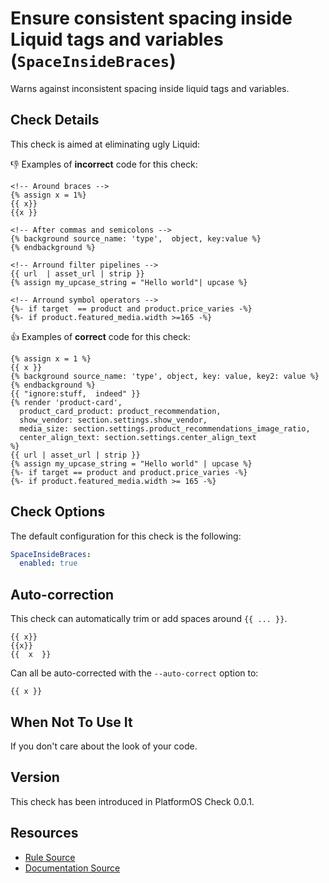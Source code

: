 # Ensure consistent spacing inside Liquid tags and variables (`SpaceInsideBraces`)

Warns against inconsistent spacing inside liquid tags and variables.

## Check Details

This check is aimed at eliminating ugly Liquid:

:-1: Examples of **incorrect** code for this check:

```liquid
<!-- Around braces -->
{% assign x = 1%}
{{ x}}
{{x }}

<!-- After commas and semicolons -->
{% background source_name: 'type',  object, key:value %}
{% endbackground %}

<!-- Arround filter pipelines -->
{{ url  | asset_url | strip }}
{% assign my_upcase_string = "Hello world"| upcase %}

<!-- Arround symbol operators -->
{%- if target  == product and product.price_varies -%}
{%- if product.featured_media.width >=165 -%}
```

:+1: Examples of **correct** code for this check:

```liquid
{% assign x = 1 %}
{{ x }}
{% background source_name: 'type', object, key: value, key2: value %}
{% endbackground %}
{{ "ignore:stuff,  indeed" }}
{% render 'product-card',
  product_card_product: product_recommendation,
  show_vendor: section.settings.show_vendor,
  media_size: section.settings.product_recommendations_image_ratio,
  center_align_text: section.settings.center_align_text
%}
{{ url | asset_url | strip }}
{% assign my_upcase_string = "Hello world" | upcase %}
{%- if target == product and product.price_varies -%}
{%- if product.featured_media.width >= 165 -%}
```

## Check Options

The default configuration for this check is the following:

```yaml
SpaceInsideBraces:
  enabled: true
```

## Auto-correction

This check can automatically trim or add spaces around `{{ ... }}`.

```liquid
{{ x}}
{{x}}
{{  x  }}
```

Can all be auto-corrected with the `--auto-correct` option to:

```liquid
{{ x }}
```

## When Not To Use It

If you don't care about the look of your code.

## Version

This check has been introduced in PlatformOS Check 0.0.1.

## Resources

- [Rule Source][codesource]
- [Documentation Source][docsource]

[codesource]: /lib/platformos_check/checks/space_inside_braces.rb
[docsource]: /docs/checks/space_inside_braces.md

